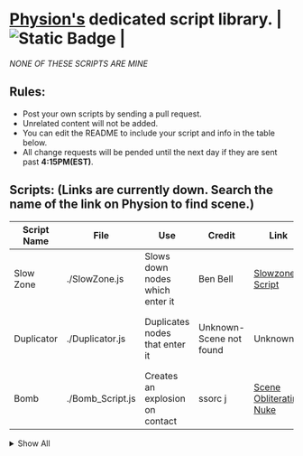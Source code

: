 
# [Physion's](https://app.physion.net) dedicated script library.  |  ![Static Badge](https://img.shields.io/badge/Status%3A-Available-brightgreen?style=flat-square) |  
_NONE OF THESE SCRIPTS ARE MINE_  

## Rules:  
- Post your own scripts by sending a pull request.
- Unrelated content will not be added.
- You can edit the README to include your script and info in the table below.
- All change requests will be pended until the next day if they are sent past **4:15PM(EST)**.


## Scripts: (Links are currently down. Search the name of the link on Physion to find scene.)

| Script Name | File         | Use                         | Credit                       | Link              |Note                |
|-------------|--------------|-----------------------------|----------------------------|---------------------|--------------------|
|Slow Zone| ./SlowZone.js  | Slows down nodes which enter it | Ben Bell | [Slowzone Script](https://app.physion.net/scenes/slowzone-script)||
|Duplicator|./Duplicator.js|Duplicates nodes that enter it|Unknown-Scene not found|Unknown|Could not find original creator|
|Bomb|./Bomb_Script.js|Creates an explosion on contact|ssorc j| [Scene Obliterating Nuke](https://app.physion.net/scenes/scene-obliterating-nuke)||

<details> <summary>Show All</summary>

<br>
---

| Script Name | File         | Use                         | Credit                       | Link              |Note                |
|-------------|--------------|-----------------------------|----------------------------|---------------------|--------------------|
|Engine Spring|./EngineSpring.js|Creates a spring which acts like fuel combustion in an engine|Aiden Ravenshea|[Car+Engine!](https://app.physion.net/scenes/car-engine-1qItEQwO-)|Specialized script|
|Expand And Split|./ExpandAndSplit.js|Makes a circle expand and duplicate infinitely|ssorc j|[expand and split](https://app.physion.net/scenes/expand-and-split)|Not intended for actual use|
|Laser|./Laser_Script--Vector.js|Creates a raytraced beam|Box|[Laser (test)](https://app.physion.net/scenes/laser-test)||
|Self Driver|./SelfDriver.js|A car with raytraced circles that can solve mazes|Aiden Ravenshea|[Car VS Maze!](https://app.physion.net/scenes/car-vs-maze)|This scene is featured|
|Snake Game|./SnakeGame.js|Creates the popular game Snake on physion.|Dimitris|[Snake Game](https://app.physion.net/scenes/snake-game)|Follow instructions on script to use|
|Teleporter|./Teleporter.js|Teleports objects to another specified node|Dimitris|[Teleporters](https://app.physion.net/scenes/teleporters)|Type the exit node ID into the space provided|
|Timer|./Timer.js|Starts a timer from a text node|Sirfryingpan|[Timer Script(Free to use)](https://app.physion.net/scenes/timer-script-free-to-use)|Default is 5 minutes. Follow instructions on script to change|

</details>


